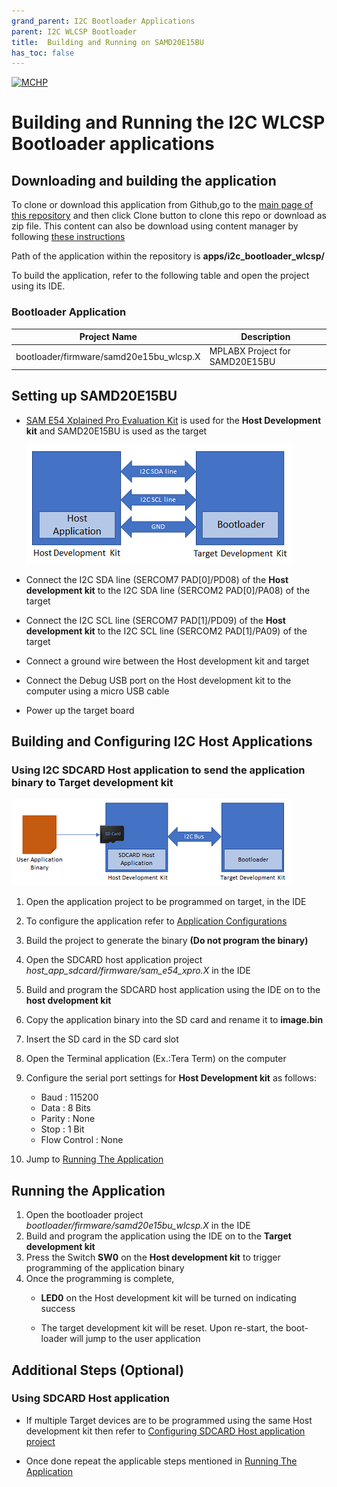 ```yaml
---
grand_parent: I2C Bootloader Applications
parent: I2C WLCSP Bootloader
title:  Building and Running on SAMD20E15BU
has_toc: false
---
```


[![MCHP](https://www.microchip.com/ResourcePackages/Microchip/assets/dist/images/logo.png)](https://www.microchip.com)

# Building and Running the I2C WLCSP Bootloader applications

## Downloading and building the application

To clone or download this application from Github,go to the [main page of this repository](https://github.com/Microchip-MPLAB-Harmony/bootloader_apps_i2c) and then click Clone button to clone this repo or download as zip file. This content can also be download using content manager by following [these instructions](https://github.com/Microchip-MPLAB-Harmony/contentmanager/wiki)

Path of the application within the repository is **apps/i2c_bootloader_wlcsp/**

To build the application, refer to the following table and open the project using its IDE.

### Bootloader Application

| Project Name                              | Description                       |
| ----------------------------------------- | --------------------------------- |
| bootloader/firmware/samd20e15bu_wlcsp.X   | MPLABX Project for SAMD20E15BU    |

## Setting up SAMD20E15BU

- [SAM E54 Xplained Pro Evaluation Kit](https://www.microchip.com/developmenttools/ProductDetails/atsame54-xpro) is used for the **Host Development kit** and SAMD20E15BU is used as the target

    ![i2c_bootloader_host_target_connection](../../docs/images/i2c_bootloader_host_target_connection.png)

- Connect the I2C SDA line (SERCOM7 PAD[0]/PD08) of the **Host development kit** to the I2C SDA line (SERCOM2 PAD[0]/PA08) of the target
- Connect the I2C SCL line (SERCOM7 PAD[1]/PD09) of the **Host development kit** to the I2C SCL line (SERCOM2 PAD[1]/PA09) of the target
- Connect a ground wire between the Host development kit and target
- Connect the Debug USB port on the Host development kit to the computer using a micro USB cable
- Power up the target board


## Building and Configuring I2C Host Applications

### Using I2C SDCARD Host application to send the application binary to Target development kit

![host_app_sdcard_setup](../../docs/images/i2c_bootloader_host_sdcard.png)

1. Open the application project to be programmed on target, in the IDE
2. To configure the application refer to [Application Configurations](../../docs/readme_configure_application_sam.md)
3. Build the project to generate the binary **(Do not program the binary)**

4. Open the SDCARD host application project *host_app_sdcard/firmware/sam_e54_xpro.X* in the IDE
5. Build and program the SDCARD host application using the IDE on to the **host dvelopment kit**

6. Copy the application binary into the SD card and rename it to **image.bin**
7. Insert the SD card in the SD card slot

8. Open the Terminal application (Ex.:Tera Term) on the computer
9. Configure the serial port settings for **Host Development kit** as follows:
    - Baud : 115200
    - Data : 8 Bits
    - Parity : None
    - Stop : 1 Bit
    - Flow Control : None

10. Jump to [Running The Application](#running-the-application)


## Running the Application

1. Open the bootloader project *bootloader/firmware/samd20e15bu_wlcsp.X* in the IDE
2. Build and program the application using the IDE on to the **Target development kit**
3. Press the Switch **SW0** on the **Host development kit** to trigger programming of the application binary
4. Once the programming is complete,
    - **LED0** on the Host development kit will be turned on indicating success

    - The target development kit will be reset. Upon re-start, the boot-loader will jump to the user application


## Additional Steps (Optional)

### Using SDCARD Host application

- If multiple Target devices are to be programmed using the same Host development kit then refer to [Configuring SDCARD Host application project](../../docs/readme_configure_host_app_sdcard.md)

- Once done repeat the applicable steps mentioned in [Running The Application](#running-the-application)
